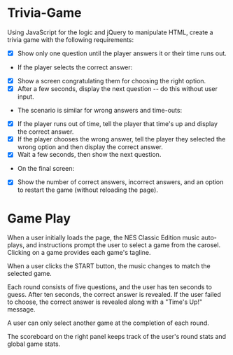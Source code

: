# Trivia-Game

Using JavaScript for the logic and jQuery to manipulate HTML, create a trivia game with the following requirements:

- [x] Show only one question until the player answers it or their time runs out.

* If the player selects the correct answer:
- [x] Show a screen congratulating them for choosing the right option. 
- [x] After a few seconds, display the next question -- do this without user input.

* The scenario is similar for wrong answers and time-outs:
- [x] If the player runs out of time, tell the player that time's up and display the correct answer. 
- [x] If the player chooses the wrong answer, tell the player they selected the wrong option and then display the correct answer. 
- [x] Wait a few seconds, then show the next question.

* On the final screen: 
- [x] Show the number of correct answers, incorrect answers, and an option to restart the game (without reloading the page).

# Game Play

When a user initially loads the page, the NES Classic Edition music auto-plays, and instructions prompt the user to select a game from the carosel. Clicking on a game provides each game's tagline. 

When a user clicks the START button, the music changes to match the selected game. 

Each round consists of five questions, and the user has ten seconds to guess. After ten seconds, the correct answer is revealed. If the user failed to choose, the correct answer is revealed along with a "Time's Up!" message. 

A user can only select another game at the completion of each round. 

The scoreboard on the right panel keeps track of the user's round stats and global game stats. 